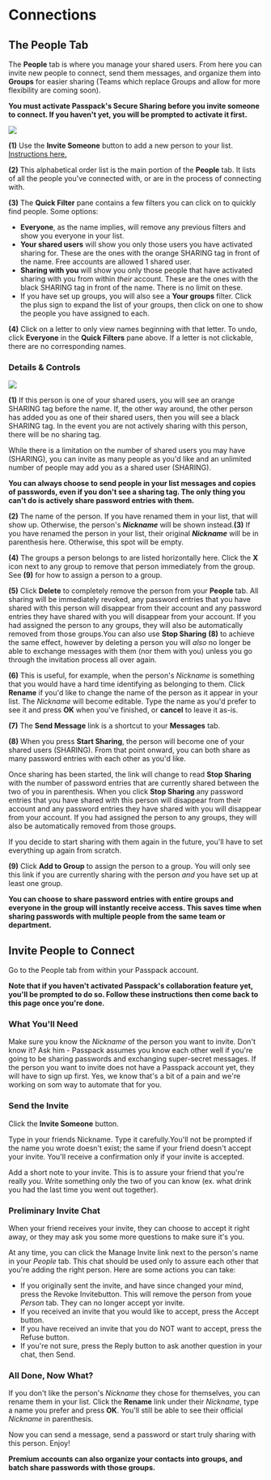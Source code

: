 # Connections

## The People Tab

The **People** tab is where you manage your shared users. From here you can invite new people to connect, send them messages, and organize them into **Groups** for easier sharing \(Teams which replace Groups and allow for more flexibility are coming soon\).

**You must activate Passpack's Secure Sharing before you invite someone to connect. If you haven't yet, you will be prompted to activate it first.**

![](/assets/assets%2F-LCBoecSUMMtKc_rFkkd%2F-LFEkUcw_PFMgKKHCHAR%2F-LFEkv6JaibXPnBm6iCm%2Fpeopletab.jpg)

**\(1\)** Use the **Invite Someone** button to add a new person to your list. [Instructions here.](https://support.passpack.com/hc/en-us/articles/200816630-How-to-Invite-People-to-Connect)

**\(2\)** This alphabetical order list is the main portion of the **People** tab. It lists of all the people you've connected with, or are in the process of connecting with.

**\(3\)** The **Quick Filter** pane contains a few filters you can click on to quickly find people. Some options:

* **Everyone**, as the name implies, will remove any previous filters and show you everyone in your list.  
* **Your shared users** will show you only those users you have activated sharing for. These are the ones with the orange SHARING tag in front of the name. Free accounts are allowed 1 shared user.  
* **Sharing with you** will show you only those people that have activated sharing with you from within _their_ account. These are the ones with the black SHARING tag in front of the name. There is no limit on these.  
* If you have set up groups, you will also see a **Your groups** filter. Click the plus sign to expand the list of your groups, then click on one to show the people you have assigned to each.

**\(4\)** Click on a letter to only view names beginning with that letter. To undo, click **Everyone** in the **Quick Filters** pane above. If a letter is not clickable, there are no corresponding names.

### Details & Controls

![](https://support.passpack.com/hc/en-us/article_attachments/200125109/peopledetail.jpg)

**\(1\)** If this person is one of your shared users, you will see an orange SHARING tag before the name. If, the other way around, the other person has added you as one of their shared users, then you will see a black SHARING tag. In the event you are not actively sharing with this person, there will be no sharing tag.

While there is a limitation on the number of shared users you may have \(SHARING\), you can invite as many people as you'd like and an unlimited number of people may add you as a shared user \(SHARING\).

**You can always choose to send people in your list messages and copies of passwords, even if you don't see a sharing tag. The only thing you can't do is actively share password entries with them.**

**\(2\)** The name of the person. If you have renamed them in your list, that will show up. Otherwise, the person's _**Nickname**_ will be shown instead.**\(3\)** If you have renamed the person in your list, their original _**Nickname**_ will be in parenthesis here. Otherwise, this spot will be empty.

**\(4\)** The groups a person belongs to are listed horizontally here. Click the **X** icon next to any group to remove that person immediately from the group. See **\(9\)** for how to assign a person to a group.

**\(5\)** Click **Delete** to completely remove the person from your **People** tab. All sharing will be immediately revoked, any password entries that you have shared with this person will disappear from their account and any password entries they have shared with you will disappear from your account. If you had assigned the person to any groups, they will also be automatically removed from those groups.You can also use **Stop Sharing** **\(8\)** to achieve the same effect, however by deleting a person you will _also_ no longer be able to exchange messages with them \(nor them with you\) unless you go through the invitation process all over again.

**\(6\)** This is useful, for example, when the person's _Nickname_ is something that you would have a hard time identifying as belonging to them. Click **Rename** if you'd like to change the name of the person as it appear in your list. The _Nickname_ will become editable. Type the name as you'd prefer to see it and press **OK** when you've finished, or **cancel** to leave it as-is.

**\(7\)** The **Send Message** link is a shortcut to your **Messages** tab.

**\(8\)** When you press **Start Sharing**, the person will become one of your shared users \(SHARING\). From that point onward, you can both share as many password entries with each other as you'd like.

Once sharing has been started, the link will change to read **Stop Sharing** with the number of password entries that are currently shared between the two of you in parenthesis. When you click **Stop Sharing** any password entries that you have shared with this person will disappear from their account and any password entries they have shared with you will disappear from your account. If you had assigned the person to any groups, they will also be automatically removed from those groups.

If you decide to start sharing with them again in the future, you'll have to set everything up again from scratch.

**\(9\)** Click **Add to Group** to assign the person to a group. You will only see this link if you are currently sharing with the person _and_ you have set up at least one group.

**You can choose to share password entries with entire groups and everyone in the group will instantly receive access. This saves time when sharing passwords with multiple people from the same team or department.**

## Invite People to Connect

Go to the People tab from within your Passpack account.

**Note that if you haven't activated Passpack's collaboration feature yet, you'll be prompted to do so. Follow these instructions then come back to this page once you're done.**

### What You'll Need

Make sure you know the _Nickname_ of the person you want to invite. Don't know it? Ask him - Passpack assumes you know each other well if you're going to be sharing passwords and exchanging super-secret messages. If the person you want to invite does not have a Passpack account yet, they will have to sign up first. Yes, we know that's a bit of a pain and we're working on som way to automate that for you.

### Send the Invite

Click the **Invite Someone** button.

Type in your friends Nickname. Type it carefully.You'll not be prompted if the name you wrote doesn't exist; the same if your friend doesn't accept your invite. You'll receive a confirmation only if your invite is accepted.

Add a short note to your invite. This is to assure your friend that you're really _you_. Write something only the two of you can know \(ex. what drink you had the last time you went out together\).

### Preliminary Invite Chat

When your friend receives your invite, they can choose to accept it right away, or they may ask you some more questions to make sure it's you. 

At any time, you can click the Manage Invite link next to the person's name in your _People_ tab. This chat should be used only to assure each other that you're adding the right person. Here are some actions you can take:

* If you originally sent the invite, and have since changed  your mind, press the Revoke Invitebutton. This will remove the person from youe _Person_ tab. They can no longer accept yor invite.
* If you received an invite that you would like to accept, press the Accept button.
* If you have received an invite that you do NOT want to accept, press the Refuse button.
* If you're not sure, press the Reply button to ask another question in your chat, then Send.

### All Done, Now What?

If you don't like the person's _Nickname_ they chose for themselves, you can rename them in your list. Click the **Rename** link under their _Nickname_, type a name you prefer and press **OK**. You'll still be able to see their official _Nickname_ in parenthesis.

Now you can send a message, send a password or start truly sharing with this person. Enjoy!

**Premium accounts can also organize your contacts into groups, and batch share passwords with those groups.**

